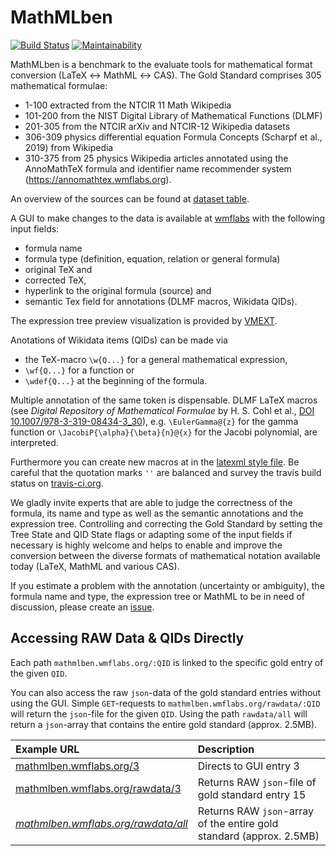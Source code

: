 # MathMLben

[![Build Status](https://travis-ci.org/ag-gipp/MathMLben.svg?branch=master)](https://travis-ci.org/ag-gipp/MathMLben) [![Maintainability](https://api.codeclimate.com/v1/badges/d9f3590d68a5a6f9ab7d/maintainability)](https://codeclimate.com/github/ag-gipp/MathMLben/maintainability)

MathMLben is a benchmark to the evaluate tools for mathematical format conversion (LaTeX &#8596; MathML &#8596; CAS).
The Gold Standard comprises 305 mathematical formulae:
* 1-100 extracted from the NTCIR 11 Math Wikipedia
* 101-200 from the NIST Digital Library of Mathematical Functions (DLMF)
* 201-305 from the NTCIR arXiv and NTCIR-12 Wikipedia datasets
* 306-309 physics differential equation Formula Concepts (Scharpf et al., 2019) from Wikipedia
* 310-375 from 25 physics Wikipedia articles annotated using the AnnoMathTeX formula and identifier name recommender system (https://annomathtex.wmflabs.org).

An overview of the sources can be found at [dataset table](https://mathmlben.wmflabs.org/dataset).

A GUI to make changes to the data is available at [wmflabs](https://mathmlben.wmflabs.org) with the following input fields:
* formula name
* formula type (definition, equation, relation or general formula)
* original TeX and 
* corrected TeX,
* hyperlink to the original formula (source) and
* semantic Tex field for annotations (DLMF macros, Wikidata QIDs).

The expression tree preview visualization is provided by [VMEXT](https://vmext.formulasearchengine.com).

Anotations of Wikidata items (QIDs) can be made via 
* the TeX-macro `\w{Q...}` for a general mathematical expression,
* `\wf{Q...}` for a function or 
* `\wdef{Q...}` at the beginning of the formula. 

Multiple annotation of the same token is dispensable.
DLMF LaTeX macros (see _Digital Repository of Mathematical Formulae_ by H. S. Cohl et al., [DOI 10.1007/978-3-319-08434-3_30](http://dx.doi.org/10.1007/978-3-319-08434-3_30)), e.g. `\EulerGamma@{z}` for the gamma function or `\JacobiP{\alpha}{\beta}{n}@{x}` for the Jacobi polynomial, are interpreted.

Furthermore you can create new macros at in the [latexml style file](https://github.com/ag-gipp/MathMLben/blob/master/config/latexml/wikidata.sty.ltxml). Be careful that the quotation marks `''` are balanced and survey the travis build status on [travis-ci.org](https://travis-ci.org/ag-gipp/MathMLben/branches).

We gladly invite experts that are able to judge the correctness of the formula, its name and type as well as the semantic annotations and the expression tree.
Controlling and correcting the Gold Standard by setting the Tree State and QID State flags or adapting some of the input fields if necessary is highly welcome and helps to enable and improve the conversion between the diverse formats of mathematical notation available today (LaTeX, MathML and various CAS).

If you estimate a problem with the annotation (uncertainty or ambiguity), the formula name and type, the expression tree or MathML to be in need of discussion, please create an [issue](https://github.com/ag-gipp/MathMLBen/issues).

## Accessing RAW Data & QIDs Directly

Each path `mathmlben.wmflabs.org/:QID` is linked to the specific gold entry of the given `QID`.

You can also access the raw `json`-data of the gold standard entries without using the GUI. Simple `GET`-requests to `mathmlben.wmflabs.org/rawdata/:QID` will return the `json`-file for the given `QID`. Using the path `rawdata/all` will return a `json`-array that contains the entire gold standard (approx. 2.5MB).

| Example URL | Description |
| :--- | :--- | 
| <a href="/3" target="_self">mathmlben.wmflabs.org/3</a> | Directs to GUI entry 3 |
| <a href="/rawdata/3" target="_self">mathmlben.wmflabs.org/rawdata/3</a> | Returns RAW `json`-file of gold standard entry 15 |
| <cite title="Caution! You will download the entire raw gold standard!"><a href="/rawdata/all" target="_self" class="danger-link tooltipcontainer">mathmlben.wmflabs.org/rawdata/all</a></cite> | Returns RAW `json`-array of the entire gold standard (approx. 2.5MB) |
